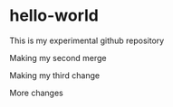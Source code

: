 # hello-world

This is my experimental github repository

Making my second merge

Making my third change

More changes
